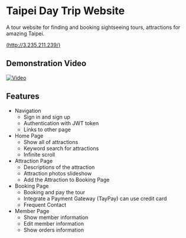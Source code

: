 # Taipei Day Trip Website

A tour website for finding and booking sightseeing tours, attractions for amazing Taipei.

[(http://3.235.211.239/)](http://3.235.211.239/)

## Demonstration Video

[![Video](https://img.youtube.com/vi/4dwsajbaL0o/maxresdefault.jpg)](https://youtu.be/4dwsajbaL0o)

## Features

- Navigation
  - Sign in and sign up
  - Authentication with JWT token
  - Links to other page
- Home Page
  - Show all of attractions
  - Keyword search for attractions
  - Infinite scroll
- Attraction Page
  - Descriptions of the attraction
  - Attraction photos slideshow
  - Add the Attraction to Booking Page
- Booking Page
  - Booking and pay the tour
  - Integrate a Payment Gateway (TayPay) can use credit card
  - Frequent Contact
- Member Page
  - Show member information
  - Edit member information
  - Show orders information
